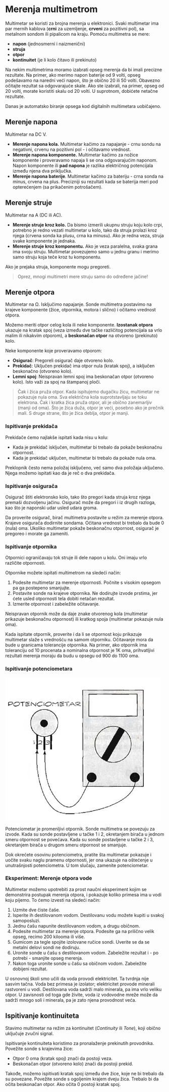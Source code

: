 # Merenja multimetrom

Multimetar se koristi za brojna merenja u elektronici. Svaki multimetar ima par mernih kablova (**crni** za uzemljenje, **crveni** za pozitivni pol), sa metalnom sondom ili pipalicom na kraju. Pomoću multimetra se mere:

* **napon** (jednosmerni i naizmenični)
* **struja**
* **otpor**
* **kontinuitet** (je li kolo čitavo ili prekinuto)

Na nekim multimetrima moramo izabrati opseg merenja da bi imali precizne rezultate. Na primer, ako merimo napon baterije od 9 volti, opseg podešavamo na naredni veći napon, što je obično 20 ili 50 volti. Obavezno očitajte rezultat sa odgovarajuće skale. Ako ste izabrali, na primer, opseg od 20 volti, morate koristiti skalu od 20 volti. U suprotnom, dobićete netačne rezultate.

Danas je automatsko biranje opsega kod digitalnih multimetara uobičajeno. 

## Merenje napona

Multimetar na DC V.

- **Merenje napona kola.** Multimetar kačimo za napajanje - crnu sondu na negativni, crvenu na pozitivni pol - i očitavamo vrednost.
- **Merenje napona komponente.** Multimetar kačimo za nožice komponente i proveravamo napaja li se ona odgovarajućim naponom. Napon komponente ili **pad napona** je razlika električnog potencijala između njena dva priključka. 
- **Merenje napona baterije**. Multimetar kačimo za bateriju - crna sonda na minus, crvena na plus. Precizniji su rezultati kada se baterija meri pod opterećenjem (sa prikačenim potrošačem).

## Merenje struje

Multimetar na A (DC ili AC).

- **Merenje struje kroz kolo.** Da bismo izmerili ukupnu struju koju kolo crpi, potrebno je redno vezati multimetar u kolo, tako da struja prolazi kroz njega (crvena sonda ka plusu, crna ka minusu). Ako je redna veza, struja svake komponente je jednaka. 
- **Merenje struje kroz komponentu.** Ako je veza paralelna, svaka grana ima svoju struju. Multimetar povezujemo samo u jednu granu i merimo samo struju koja teče kroz tu komponentu.

Ako je prejaka struja, komponente mogu pregoreti.

> Oprez, mnogi multimetri mere struju samo do određene jačine!

## Merenje otpora

Multimetar na Ω. Isključimo napajanje. Sonde multimetra postavimo na krajeve komponente (žice, otpornika, motora i slično) i očitamo vrednost otpora.

Možemo meriti otpor celog kola ili neke komponente. **Izostanak otpora** ukazuje na kratak spoj (veza između dve tačke različitog potencijala sa vrlo malim ili nikakvim otporom), a **beskonačan otpor** na otvoreno (prekinuto) kolo.

Neke komponente koje proveravamo otporom:
* **Osigurač**: Pregoreli osigurač daje otvoreno kolo.
* **Prekidač**: Uključen prekidač ima otpor nula (kratak spoj), a isključen beskonačno (otvoreno kolo).
* **Lemni spoj**: Neispravan lemni spoj ima beskonačan otpor (otvoreno kolo). Isto važi za spoj na štampanoj ploči.

> Čak i žica pruža otpor. Kada ispitujemo dugačku žicu, multimetar ne pokazuje nula oma. Sva električna kola suprotstavljaju se toku elektrona. Čak i kratka žica pruža otpor, ali je obično zanemarljiv (manji od oma). Što je žica duža, otpor je veći, posebno ako je prečnik mali. S druge strane, što je žica deblja, otpor je manji.

### Ispitivanje prekidača

Prekidače ćemo najlakše ispitati kada nisu u kolu:
* Kada je prekidač isključen, multimetar bi trebalo da pokaže beskonačnu otpornost.
* Kada je prekidač uključen, multimetar bi trebalo da pokaže nula oma. 

Preklopnik često nema položaj isključeno, već samo dva položaja uključeno. Njega možemo ispitati kao da je reč o dva prekidača.

### Ispitivanje osigurača

Osigurač štiti elektronsko kolo, tako što pregori kada struja kroz njega premaši dozvoljenu jačinu. Osigurač može da pregori i iz drugih razloga, kao što je naponski udar usled udara groma.

Da proverite osigurač, birač multimetra postavite u režim za merenje otpora. Krajeve osigurača dodirnite sondama. Očitana vrednost bi trebalo da bude 0 (nula) oma. Ukoliko multimetar pokaže beskonačnu otpornost, osigurač je pregoreo i morate ga zameniti.

### Ispitivanje otpornika

Otpornici ograničavaju tok struje ili dele napon u kolu. Oni imaju vrlo različite otpornosti. 

Otpornike možete ispitati multimetrom na sledeći način:
1. Podesite multimetar za merenje otpornosti. Počnite s visokim opsegom pa ga postepeno smanjujte.
2. Postavite sonde na krajeve otpornika. Ne dodirujte izvode prstima, jer ćete usled otpornosti tela dobiti netačan rezultat.
3. Izmerite otpornost i zabeležite očitavanje.

Neispravan otpornik može da daje znake otvorenog kola (multimetar prikazuje beskonačnu otpornost) ili kratkog spoja (multimetar pokazuje nula oma).

Kada ispitate otpornik, proverite i da li se otpornost koju prikazuje multimetar slaže s vrednošću na samom otporniku. Očitavanje mora da bude u granicama tolerancije otpornika. Na primer, ako otpornik ima toleranciju od 10 procenata a nominalna otpornost je 1K oma, prihvatljivi rezultati merenja moraju da budu u opsegu od 900 do 1100 oma.

### Ispitivanje potenciometara

![](slike/merenje-potenciometra.jpg)

Potenciometar je promenljivi otpornik. Sonde multimetra se povezuju za izvode. Kada su sonde postavljene u tačke 1 i 2, okretanjem birača u jednom smeru otpornost se povećava. Kada su sonde postavljene u tačke 2 i 3, okretanjem birača u drugom smeru otpornost se smanjuje.

Dok okrećete osovinu potenciometra, pratite šta multimetar pokazuje i uočite svaku naglu pramenu otpornosti, jer ona ukazuje na oštećenje u unutrašnjosti potenciometra. U tom slučaju, zamenite potenciometar.

### Eksperiment: Merenje otpora vode

Multimetar možemo upotrebiti za prost naučni eksperiment kojim se demonstrira postupak merenja otpora, i pokazuje koliko primesa ima u vodi koju pijemo. To ćemo izvesti na sledeći način:

1. Uzmite dve čiste čaše.
2. Isperite ih destilovanom vodom. Destilovanu vodu možete kupiti u svakoj samoposluzi.
3. Jednu čašu napunite destilovanom vodom, a drugu običnom.
4. Podesite multimetar za merenje otpora. Podesite ga na prilično velik opseg, recimo 200 kilooma ili više.
5. Gumicom za tegle spojite izolovane ručice sondi. Uverite se da se metalni delovi sondi ne dodiruju.
6. Uronite sonde u čašu s destilovanom vodom. Zabeležite rezultat i - po potrebi - smanjite opseg merenja.
7. Nakon toga uronite sonde u čašu sa običnom vodom. Zabeležite dobijeni rezultat.

U osnovnoj školi smo učili da voda provodi elektricitet. Ta tvrdnja nije sasvim tačna. Voda bez primesa je izolator; elektricitet provode minerali rastvoreni u vodi. Destilovana voda sadrži malo minerala, pa ima vrlo veliku otpor. U zavisnosti od toga gde živite, voda iz vodovodne mreže može da sadrži mnogo soli i minerala, pa je zato njena provodnost veća.

## Ispitivanje kontinuiteta

Stavimo multimetar na režim za kontinuitet (*Continuity* ili *Tone*), koji obično uključuje zvučni signal.

Ispitivanje kontinuiteta koristimo za pronalaženje prekinutih provodnika. Povežite sonde s krajevima žice:
* Otpor 0 oma (kratak spoj) znači da postoji veza.
* Beskonačan otpor (otvoreno kolo) znači da postoji prekid.

Takođe, možemo ispitivati kratak spoj između dve žice, koje ne bi trebalo da su povezane. Povežite sonde s ogoljenim krajem dveju žica. Trebalo bi da očita beskonačan otpor. Ako očita 0 postoji kratak spoj.
